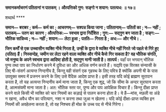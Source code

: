 **समानकर्माचरणं पतितानां न पातकम् ।** **औत्पत्तिको गुण: सङ्गो न शयान: पतत्यध: ॥ १७॥** 

शब्दार्थ **** 

**समान—** **बराबर** **; कर्म—** **कर्म का** **; आचरणम्—** **सश्पन्न किया जाना** **; पतितानाम्—** **पतितों का** **; न—** **नहीं** **; पातकम्—** **पतन का** **कारण** **; औत्पत्तिक:—** **स्वभाव द्वारा निर्देशित** **; गुण:—** **सद्गुण बन जाता है** **; सङ्ग:—** **भौतिक सान्निध्य** **; न—** **नहीं** **; शयान:—** **लेटा हुआ** **; पतति—** **गिरता है** **; अध:—** **और नीचे।** **.** 

**जिन कर्मों से एक उच्चासीन व्यक्ति नीचे गिरता है, उन्हीं के द्वारा वे व्यक्ति नीचे नहीं गिरते** **जो पहले से गिरे हुए (पतित) हैं। निस्सन्देह, जमीन पर लेटा रहने वाला व्यक्ति और नीचे कैसे** **गिर सकता है? वह भौतिक संगति, जो मनुष्य के अपने स्वभाव द्वारा आदिष्ट होती है, सद्गुण** **मानी जाती है।** **तात्पर्य :** यहाँ पर भगवान् भौतिक पुण्य तथा पाप का निर्धारण करने में दुविधा का और अधिक वर्णन करते हैं। यद्यपि एक विरक्त संन्यासी के लिए षी-संसर्ग अत्यन्त निन्दनीय है, किन्तु वही संसर्ग एक गृहस्थ के लिए पवित्र है क्योंकि अपनी षी के पास उपयुक्त समय में प्रजनन करने के लिए उसे वैदिक आदेश प्राप्त है। इसी तरह यदि कोई ब्राह्मण सुरापान करता है, तो यह अत्यन्त निन्दनीय कर्म माना जाता है, किन्तु एक शूद्र, जो कि सीमा के अन्दर सुरापान करता है, आत्मसंयमी माना जाता है। अत: भौतिक स्तर पर, पुण्य और पाप आपेक्षिक विचार हैं। किन्तु दीक्षा प्राप्त करने वाले किसी भी व्यक्ति को चार नियमों का कड़ाई से पालन करना होता है। ये हैं—मांस, मछली या अंडे न खाना, अवैध यौन का परित्याग, नशा न करना तथा जुआ न खेलना। यदि कोई दीक्षा-प्राप्त व्यक्ति इन नियमों की अवहेलना करता है, तो वह निश्चय ही मोक्ष के उच्च पद से नीचे गिरेगा।  